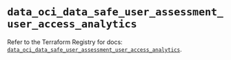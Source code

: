 # `data_oci_data_safe_user_assessment_user_access_analytics`

Refer to the Terraform Registry for docs: [`data_oci_data_safe_user_assessment_user_access_analytics`](https://registry.terraform.io/providers/oracle/oci/7.19.0/docs/data-sources/data_safe_user_assessment_user_access_analytics).
